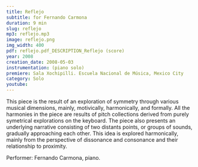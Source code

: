 ```yaml
---
title: Reflejo
subtitle: for Fernando Carmona
duration: 9 min
slug: reflejo
mp3: reflejo.mp3
image: reflejo.png
img_width: 400
pdf: reflejo.pdf_DESCRIPTION_Reflejo (score)
year: 2008
creation_date: 2008-05-03
instrumentation: (piano solo)
premiere: Sala Xochipilli. Escuela Nacional de Música, Mexico City
category: Solo
youtube:
---
```


This piece is the result of an exploration of symmetry through various musical dimensions, mainly, motivically, harmonically, and formally. All the harmonies in the piece are results of pitch collections derived from purely symetrical explorations on the keyboard. The piece also presents an underlying narrative consisting of two distants points, or groups of sounds, gradually approaching each other. This idea is explored harmonically, mainly from the perspective of dissonance and consonance and their relationship to proximity.

Performer: Fernando Carmona, piano.